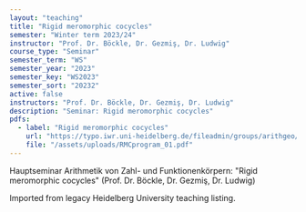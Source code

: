 ```yaml
---
layout: "teaching"
title: "Rigid meromorphic cocycles"
semester: "Winter term 2023/24"
instructor: "Prof. Dr. Böckle, Dr. Gezmiş, Dr. Ludwig"
course_type: "Seminar"
semester_term: "WS"
semester_year: "2023"
semester_key: "WS2023"
semester_sort: "20232"
active: false
instructors: "Prof. Dr. Böckle, Dr. Gezmiş, Dr. Ludwig"
description: "Seminar: Rigid meromorphic cocycles"
pdfs:
  - label: "Rigid meromorphic cocycles"
    url: "https://typo.iwr.uni-heidelberg.de/fileadmin/groups/arithgeo/RMCprogram_01.pdf"
    file: "/assets/uploads/RMCprogram_01.pdf"
---
```


Hauptseminar Arithmetik von Zahl- und Funktionenkörpern: "Rigid meromorphic cocycles" (Prof. Dr. Böckle, Dr. Gezmiş, Dr. Ludwig)

Imported from legacy Heidelberg University teaching listing.